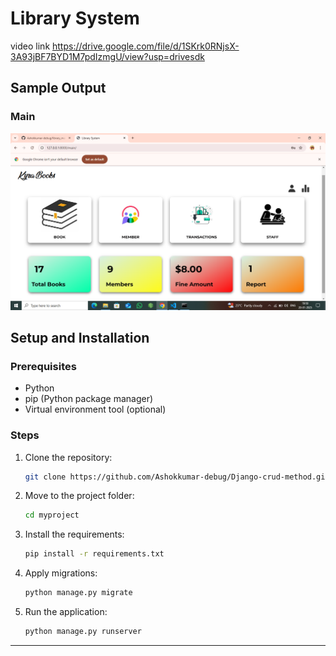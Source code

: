# Library System

 video link
 https://drive.google.com/file/d/1SKrk0RNjsX-3A93jBF7BYD1M7pdIzmgU/view?usp=drivesdk

 ## Sample Output

### Main

![Home apge](home.png)


## Setup and Installation
### Prerequisites
- Python
- pip (Python package manager)
- Virtual environment tool (optional)

### Steps
1. Clone the repository:
   ```bash
   git clone https://github.com/Ashokkumar-debug/Django-crud-method.git
   ```
2. Move to the project folder:
   ```bash
   cd myproject
   ```
3. Install the requirements:
   ```bash
   pip install -r requirements.txt
   ```
4. Apply migrations:
   ```bash
   python manage.py migrate
   ```
5. Run the application:
   ```bash
   python manage.py runserver
   ```

---
